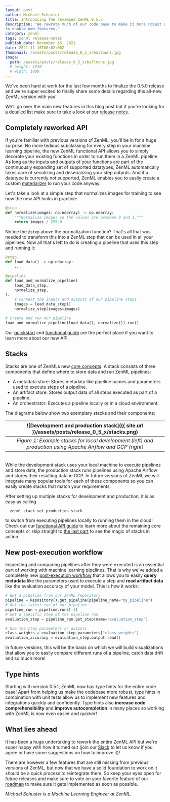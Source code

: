 ```yaml
---
layout: post
author: Michael Schuster
title: Introducing the revamped ZenML 0.5.x
description: "We rewrote much of our code base to make it more robust and also
to enable new features."
category: zenml
tags: zenml release-notes
publish_date: November 16, 2021
date: 2021-11-16T00:02:00Z
thumbnail: /assets/posts/release_0_5_x/balloons.jpg
image:
  path: /assets/posts/release_0_5_x/balloons.jpg
  # height: 1910
  # width: 1000
---
```


We've been hard at work for the last few months to finalize the 0.5.0 release
and we're super excited to finally share some details regarding this all-new
ZenML version with you!

We'll go over the main new features in this blog post but if you're looking for
a detailed list make sure to take a look at our
[release notes](https://github.com/zenml-io/zenml/blob/main/RELEASE_NOTES.md).

## Completely reworked API

If you're familiar with previous versions of ZenML, you'll be in for a huge
surprise. No more tedious subclassing for every step in your machine learning
pipeline, the new ZenML functional API allows you to simply decorate your
existing functions in order to run them in a ZenML pipeline. As long as the
inputs and outputs of your functions are part of the continuously expanding set
of supported datatypes, ZenML automatically takes care of serializing and
deserializing your step outputs. And if a datatype is currently not supported,
ZenML enables you to easily create a custom
[materializer](https://docs.zenml.io/framework-design#using-materializers-to-abstract-away-serialization-and-deserialization-logic)
to run your code anyway.

Let's take a look at a simple step that normalizes images for training to see
how the new API looks in practice:

```python
@step
def normalize(images: np.ndarray) -> np.ndarray:
    """Normalize images so the values are between 0 and 1."""
    return images / 255.0
```

Notice the `@step` above the normalization function? That's all that was needed
to transform this into a ZenML step that can be used in all your pipelines. Now
all that's left to do is creating a pipeline that uses this step and running it:

```python
@step
def load_data() -> np.ndarray:
    ...

@pipeline
def load_and_normalize_pipeline(
    load_data_step,
    normalize_step,
):
    # Connect the inputs and outputs of our pipeline steps
    images = load_data_step()
    normalize_step(images=images)

# Create and run our pipeline
load_and_normalize_pipeline(load_data(), normalize()).run()
```

Our [quickstart](https://docs.zenml.io/quickstart-guide) and
[functional guide](https://docs.zenml.io/guides/functional-api) are the perfect
place if you want to learn more about our new API.

## Stacks

Stacks are one of ZenMLs new
[core concepts](https://docs.zenml.io/getting-started/core-concepts). A stack consists of three
components that define where to store data and run ZenML pipelines:

- A metadata store: Stores metadata like pipeline names and parameters used to
  execute steps of a pipeline.
- An artifact store: Stores output data of all steps executed as part of a
  pipeline.
- An orchestrator: Executes a pipeline locally or in a cloud environment.

The diagrams below show two exemplary stacks and their components:

|                ![Development and production stack]({{ site.url }}/assets/posts/release_0_5_x/stacks.png)                |
| :---------------------------------------------------------------------------------------------------------: |
| _Figure 1: Example stacks for local development (left) and production using Apache Airflow and GCP (right)_ |

<br>
While the development stack uses your local machine to execute pipelines and store data, the production stack runs pipelines using Apache Airflow and stores their resulting data in GCP.
In future versions of ZenML we will integrate many popular tools for each of these components so you can easily create stacks that match your requirements.

After setting up multiple stacks for development and production, it is as easy
as calling

```
  zenml stack set production_stack
```

to switch from executing pipelines locally to running them in the cloud! Check
out our [functional API guide](https://docs.zenml.io/guides/functional-api) to
learn more about the remaining core concepts or skip straight to
[the last part](https://docs.zenml.io/guides/functional-api/deploy-to-production)
to see the magic of stacks in action.

## New post-execution workflow

Inspecting and comparing pipelines after they were executed is an essential part
of working with machine learning pipelines. That is why we've added a completely
new
[post-execution workflow](<(https://docs.zenml.io/guides/post-execution-workflow)>)
that allows you to easily **query metadata** like the parameters used to execute
a step and **read artifact data** like the evaluation accuracy of your model.
This is how it works:

```python
# Get a pipeline from our ZenML repository
pipeline = Repository().get_pipeline(pipeline_name="my_pipeline")
# Get the latest run of our pipeline
pipeline_run = pipeline.runs[-1]
# Get a specific step of the pipeline run
evaluation_step = pipeline_run.get_step(name="evaluation_step")

# Use the step parameters or outputs
class_weights = evaluation_step.parameters["class_weights"]
evaluation_accuracy = evaluation_step.output.read()
```

In future versions, this will be the basis on which we will build visualizations
that allow you to easily compare different runs of a pipeline, catch data drift
and so much more!

## Type hints

Starting with version 0.5.1, ZenML now has type hints for the entire code base!
Apart from helping us make the codebase more robust, type hints in combination
with unit tests allow us to implement new features and integrations quickly and
confidently. Type hints also **increase code comprehensibility** and **improve
autocompletion** in many places so working with ZenML is now even easier and
quicker!

## What lies ahead

It has been a huge undertaking to rework the entire ZenML API but we're super
happy with how it turned out (join our [Slack](https://zenml.io/slack-invite/)
to let us know if you agree or have some suggestions on how to improve it)!

There are however a few features that are still missing from previous versions
of ZenML, but now that we have a solid foundation to work on it should be a
quick process to reintegrate them. So keep your eyes open for future releases
and make sure to
vote on your
favorite feature of our [roadmap](https://zenml.io/roadmap) to make sure it gets
implemented as soon as possible.

_Michael Schuster is a Machine Learning Engineer at ZenML._
